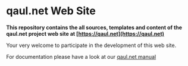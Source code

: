 # qaul.net Web Site

**This repository contains the all sources, templates and content of the
qaul.net project web site at [https://qaul.net](https://qaul.net)**

Your very welcome to participate in the development of this web site.

For documentation please have a look at our [qaul.net manual](https://docs.qaul.net/manual/website/_intro.html)
